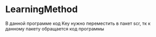 # LearningMethod

В данной программе код Key нужно переместить в пакет scr, тк к данному пакету обращается код программы 
